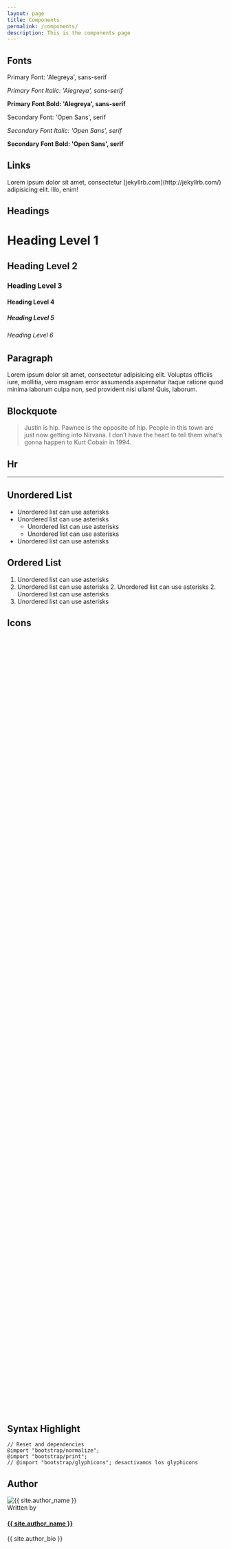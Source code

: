 ```yaml
---
layout: page
title: Components
permalink: /components/
description: This is the components page
---
```


<h2 class="section-title h3">Fonts</h2>

Primary Font: 'Alegreya', sans-serif

*Primary Font Italic: 'Alegreya', sans-serif*

**Primary Font Bold: 'Alegreya', sans-serif**

<p class="font-secondary">Secondary Font: 'Open Sans', serif</p>

<p class="font-secondary"><em>Secondary Font Italic: 'Open Sans', serif</em></p>

<p class="font-secondary"><strong>Secondary Font Bold: 'Open Sans', serif</strong></p>

<h2 class="section-title h3">Links</h2>
Lorem ipsum dolor sit amet, consectetur [jekyllrb.com](http://jekyllrb.com/) adipisicing elit. Illo, enim!

<h2 class="section-title h3">Headings</h2>

# Heading Level 1

## Heading Level 2

### Heading Level 3

#### Heading Level 4

##### Heading Level 5

###### Heading Level 6

<h2 class="section-title h3">Paragraph</h2>

<p>Lorem ipsum dolor sit amet, consectetur adipisicing elit. Voluptas officiis iure, mollitia, vero magnam error assumenda aspernatur itaque ratione quod minima laborum culpa non, sed provident nisi ullam! Quis, laborum.</p>

<h2 class="section-title h3">Blockquote</h2>

> Justin is hip. Pawnee is the opposite of hip. People in this town are just now getting into Nirvana. I don’t have the heart to tell them what’s gonna happen to Kurt Cobain in 1994.

<h2 class="section-title h3">Hr</h2>

---

<h2 class="section-title h3">Unordered List</h2>

* Unordered list can use asterisks
* Unordered list can use asterisks
    * Unordered list can use asterisks
    * Unordered list can use asterisks
* Unordered list can use asterisks

<h2 class="section-title h3">Ordered List</h2>

1. Unordered list can use asterisks
2. Unordered list can use asterisks
    2. Unordered list can use asterisks
    2. Unordered list can use asterisks
3. Unordered list can use asterisks

<h2 class="section-title h3">Icons</h2>

<svg class="icon icon-twitter"><use xlink:href="#icon-twitter"></use></svg>
<svg class="icon icon-facebook"><use xlink:href="#icon-facebook"></use></svg>
<svg class="icon icon-youtube"><use xlink:href="#icon-youtube"></use></svg>
<svg class="icon icon-instagram"><use xlink:href="#icon-instagram"></use></svg>
<svg class="icon icon-github"><use xlink:href="#icon-github"></use></svg>
<svg class="icon icon-linkedin"><use xlink:href="#icon-linkedin"></use></svg>
<svg class="icon icon-skype"><use xlink:href="#icon-skype"></use></svg>
<svg class="icon icon-behance"><use xlink:href="#icon-behance"></use></svg>
<svg class="icon icon-feed"><use xlink:href="#icon-feed"></use></svg>
<svg class="icon icon-google-plus"><use xlink:href="#icon-google-plus"></use></svg>
<svg class="icon icon-vine"><use xlink:href="#icon-vine"></use></svg>
<svg class="icon icon-pinterest"><use xlink:href="#icon-pinterest"></use></svg>

<h2 class="section-title h3">Syntax Highlight</h2>

<pre>
<code class="language-scss">// Reset and dependencies
@import "bootstrap/normalize";
@import "bootstrap/print";
// @import "bootstrap/glyphicons"; desactivamos los glyphicons</code>
</pre>

<h2 class="section-title h3">Author</h2>

<div class="author">  
    <div class="media-object">
        <img src="{{ site.baseurl }}/img/{{ site.author_image }}" alt="{{ site.author_name }}">
        <div class="media-bd">
            <span class="written h5">Written by</span>
            <h4><a href="{{ site.author_url }}">{{ site.author_name }}</a></h4>
            <p>{{ site.author_bio }}</p>
        </div>
    </div>
</div>